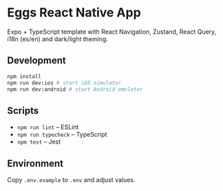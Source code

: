 # Eggs React Native App

Expo + TypeScript template with React Navigation, Zustand, React Query, i18n (es/en) and dark/light theming.

## Development

```bash
npm install
npm run dev:ios # start iOS simulator
npm run dev:android # start Android emulator
```

## Scripts

- `npm run lint` – ESLint
- `npm run typecheck` – TypeScript
- `npm test` – Jest

## Environment

Copy `.env.example` to `.env` and adjust values.
